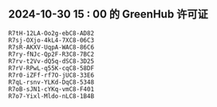 ## 2024-10-30 15 : 00 的 GreenHub 许可证
```
R7tH-12LA-Oo2g-ebC8-AD82
R7sj-OXjo-4kL4-7XC8-06C3
R7sR-AKXV-UqpA-WAC8-86C6
R7ry-fNJc-Qp2F-R3C8-7BC2
R7rv-t2Vv-dQ5q-dSC8-3D25
R7rV-RPwL-q55K-cqC8-58DF
R7r0-iZFf-rf7O-jUC8-33E6
R7qL-rsnv-YLKd-DqC8-5348
R7oB-sJN1-cYKq-vmC8-F401
R7o7-Yixl-Mldo-nLC8-1B4B
```
